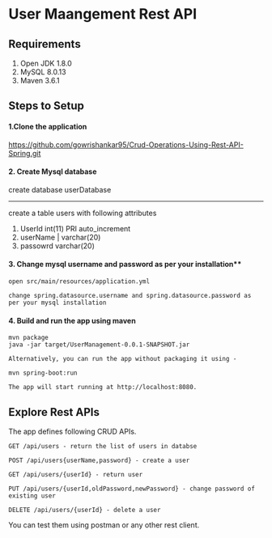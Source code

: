 # User Maangement Rest API


## Requirements
1. Open JDK 1.8.0
2. MySQL 8.0.13
3. Maven 3.6.1

## Steps to Setup

#### 1.Clone the application

https://github.com/gowrishankar95/Crud-Operations-Using-Rest-API-Spring.git

#### 2. Create Mysql database


create database userDatabase 
-- --
create a table users with following attributes
1. UserId    int(11)   PRI  auto_increment 
2.  userName | varchar(20)   
3. passowrd varchar(20) 


#### 3. Change mysql username and password as per your installation**

    open src/main/resources/application.yml

    change spring.datasource.username and spring.datasource.password as per your mysql installation



#### 4. Build and run the app using maven

    mvn package
    java -jar target/UserManagement-0.0.1-SNAPSHOT.jar

    Alternatively, you can run the app without packaging it using -

    mvn spring-boot:run

    The app will start running at http://localhost:8080.
    
## Explore Rest APIs

The app defines following CRUD APIs.

    GET /api/users - return the list of users in databse
    
    POST /api/users{userName,password} - create a user
    
    GET /api/users/{userId} - return user
    
    PUT /api/users/{userId,oldPassword,newPassword} - change password of existing user 
    
    DELETE /api/users/{userId} - delete a user

You can test them using postman or any other rest client.

